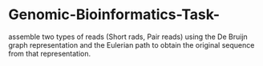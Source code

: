 # Genomic-Bioinformatics-Task-
 assemble two types of reads (Short rads, Pair reads) using the De  Bruijn graph representation and the Eulerian path to obtain the  original sequence from that representation. 
